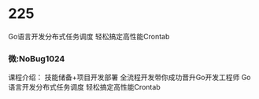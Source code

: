 # 225
Go语言开发分布式任务调度 轻松搞定高性能Crontab
### 微:NoBug1024 


课程介绍：
技能储备+项目开发部署 全流程开发带你成功晋升Go开发工程师
Go语言开发分布式任务调度 轻松搞定高性能Crontab
